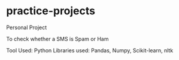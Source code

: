 # practice-projects

Personal Project

To check whether a SMS is Spam or Ham

Tool Used: Python
Libraries used: Pandas, Numpy, Scikit-learn, nltk

